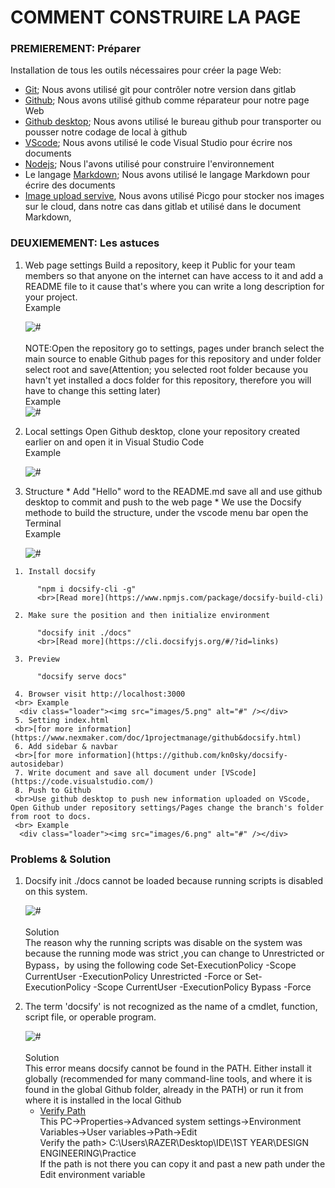<!-- How to buil web class/1pm-web.md -->
 # COMMENT CONSTRUIRE LA PAGE
 ### PREMIEREMENT: Préparer
   Installation de tous les outils nécessaires pour créer la page Web:

  - [Git](https://git-scm.com/downloads); Nous avons utilisé git pour contrôler notre version dans gitlab
  - [Github](https://github.com/); Nous avons utilisé github comme réparateur pour notre page Web
  - [Github desktop](https://desktop.github.com/); Nous avons utilisé le bureau github pour transporter ou pousser notre codage de local à github
  - [VScode](https://code.visualstudio.com/); Nous avons utilisé le code Visual Studio pour écrire nos documents
  - [Nodejs](https://nodejs.org/en/); Nous l'avons utilisé pour construire l'environnement
  - Le langage [Markdown](https://www.nexmaker.com/doc/1projectmanage/markdown.html); Nous avons utilisé le langage Markdown pour écrire des documents
  - [Image upload servive](https://www.nexmaker.com/doc/1projectmanage/imageuploadservice.html), Nous avons utilisé Picgo pour stocker nos images sur le cloud, dans notre cas dans gitlab et utilisé dans le document Markdown,
 ### DEUXIEMEMENT: Les astuces
   1. Web page settings
      Build a repository, keep it Public for your team members so that anyone on the internet can have access to it and add a README file to it cause that's where you can write a long description for 
      your project.
      <br>Example
      <div class="loader"><img src="images/1.jpg" alt="#" /></div>
      <br>NOTE:Open the repository go to settings, pages under branch select the main source to enable Github pages for this repository and under folder select root and save(Attention; you selected root folder because you havn't yet installed a docs folder for this repository, therefore you will have to change this setting later)
      <br> Example
      <div class="loader"><img src="images/2.jpg" alt="#" /></div>

   2. Local settings
      Open Github desktop, clone your repository created earlier on and open it in Visual Studio Code
      <br> Example
      <div class="loader"><img src="images/3.png" alt="#" /></div>

   3. Structure
    * Add "Hello" word to the README.md save all and use github desktop to commit and push to the web page
    * We use the Docsify methode to build the structure, under the vscode menu bar open the Terminal
    <br> Example
      <div class="loader"><img src="images/4.png" alt="#" /></div>
     1. Install docsify

          "npm i docsify-cli -g"
          <br>[Read more](https://www.npmjs.com/package/docsify-build-cli)

     2. Make sure the position and then initialize environment
          
          "docsify init ./docs"
          <br>[Read more](https://cli.docsifyjs.org/#/?id=links)

     3. Preview
          
          "docsify serve docs"

     4. Browser visit http://localhost:3000
     <br> Example
      <div class="loader"><img src="images/5.png" alt="#" /></div>
     5. Setting index.html
     <br>[for more information](https://www.nexmaker.com/doc/1projectmanage/github&docsify.html)
     6. Add sidebar & navbar
     <br>[for more information](https://github.com/kn0sky/docsify-autosidebar)
     7. Write document and save all document under [VScode](https://code.visualstudio.com/)
     8. Push to Github
     <br>Use github desktop to push new information uploaded on VScode, Open Github under repository settings/Pages change the branch's folder from root to docs.
     <br> Example
      <div class="loader"><img src="images/6.png" alt="#" /></div>


 ### Problems & Solution
  1. Docsify init ./docs cannot be loaded because running scripts is disabled on this system.

      <div class="loader"><img src="images/7.jpg" alt="#" /></div>
      <br>Solution
       <br>The reason why the running scripts was disable on the system was because the running mode was strict ,you can change to Unrestricted or Bypass，by using the following code Set-ExecutionPolicy -Scope CurrentUser -ExecutionPolicy Unrestricted -Force or Set-ExecutionPolicy -Scope CurrentUser -ExecutionPolicy Bypass -Force
  2. The term 'docsify' is not recognized as the name of a cmdlet, function, script file, or operable program.

      <div class="loader"><img src="images/8.jpg" alt="#" /></div>
      <br>Solution
       <br>This error means docsify cannot be found in the PATH. Either install it globally (recommended for many command-line tools, and where it is found in the global Github folder, already in the PATH) or run it from where it is installed in the local Github 

     - [Verify Path](https://www.youtube.com/watch?v=pg4t48BPmh8&t=134s)
       <br>This PC->Properties->Advanced system settings->Environment Variables->User variables->Path->Edit
       <br>Verify the path> C:\Users\RAZER\Desktop\IDE\1ST YEAR\DESIGN ENGINEERING\Practice
       <br>If the path is not there you can copy it and past a new path under the Edit environment variable
       <br>

  

